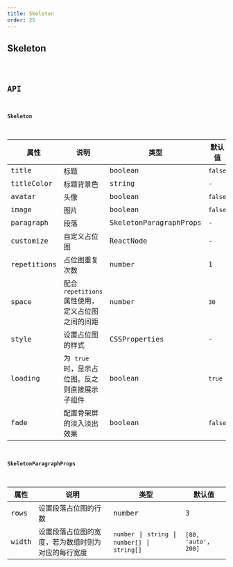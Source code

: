 ```yaml
---
title: Skeleton
order: 25
---
```


## Skeleton

<code src="./skeleton/index.tsx" />

## API

#### Skeleton

| 属性 | 说明 | 类型 | 默认值 |
| --- | --- | --- | --- |
| title | 标题 | boolean | `false` |
| titleColor | 标题背景色 | string | - |
| avatar | 头像 | boolean | `false` |
| image | 图片 | boolean | `false` |
| paragraph | 段落 | SkeletonParagraphProps | - |
| customize | 自定义占位图 | ReactNode | - |
| repetitions | 占位图重复次数 | number | 1 |
| space | 配合 `repetitions` 属性使用，定义占位图之间的间距 | number | `30` |
| style | 设置占位图的样式 | CSSProperties | - |
| loading | 为 `true` 时，显示占位图。反之则直接展示子组件 | boolean | `true` |
| fade | 配置骨架屏的淡入淡出效果 | boolean | `false` |

#### SkeletonParagraphProps

| 属性 | 说明 | 类型 | 默认值 |
| --- | --- | --- | --- |
| rows | 设置段落占位图的行数 | number | 3 |
| width | 设置段落占位图的宽度，若为数组时则为对应的每行宽度 | `number` \| `string` \| `number[]` \| `string[]` | `[80, 'auto', 200]` |
